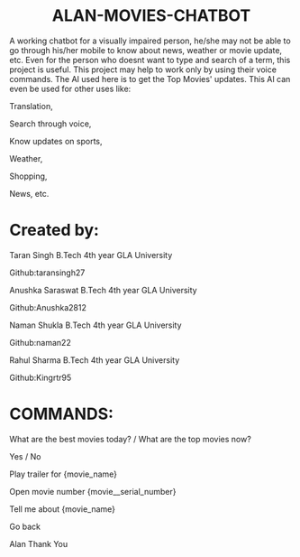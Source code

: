 <h1 align="center">ALAN-MOVIES-CHATBOT</h1>
A working chatbot for a visually impaired person, he/she may not be able to go through his/her mobile to know about news, weather or movie update, etc. Even for the person who doesnt want to type and search of a term, this project is useful. This project may help to work only by using their voice commands. The AI used here is to get the Top Movies' updates. This AI can even be used for other uses like:

Translation,

Search through voice,

Know updates on sports,

Weather,

Shopping,

News, etc.

# Created by:

Taran Singh B.Tech 4th year GLA University

Github:taransingh27

Anushka Saraswat B.Tech 4th year GLA University

Github:Anushka2812

Naman Shukla B.Tech 4th year GLA University

Github:naman22

Rahul Sharma B.Tech 4th year GLA University 

Github:Kingrtr95

# COMMANDS:

What are the best movies today? / What are the top movies now?

Yes / No

Play trailer for {movie_name}

Open movie number {movie__serial_number}

Tell me about {movie_name}

Go back

Alan Thank You
